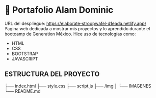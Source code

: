 # 📌 Portafolio Alam Dominic
URL del despliegue: https://elaborate-stroopwafel-d1eada.netlify.app/
Pagina web dedicada a mostrar mis proyectos y lo aprendido durante el bootcamp de Generation México.
Hice uso de tecnologías como:
- HTML
- CSS
- BOOTSTRAP
- JAVASCRIPT

## ESTRUCTURA DEL PROYECTO
├── index.html
├── style.css
├── script.js
├── /img
│   └── IMAGENES
└── README.md
